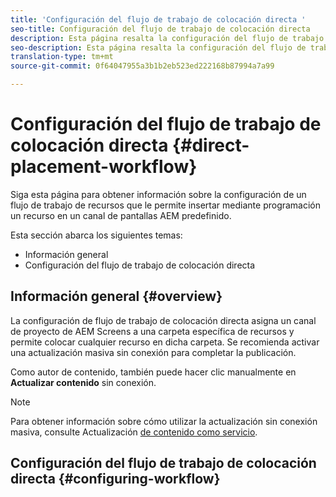 ```yaml
---
title: 'Configuración del flujo de trabajo de colocación directa '
seo-title: Configuración del flujo de trabajo de colocación directa
description: Esta página resalta la configuración del flujo de trabajo de colocación directa.
seo-description: Esta página resalta la configuración del flujo de trabajo de colocación directa.
translation-type: tm+mt
source-git-commit: 0f64047955a3b1b2eb523ed222168b87994a7a99

---
```



# Configuración del flujo de trabajo de colocación directa {#direct-placement-workflow}

Siga esta página para obtener información sobre la configuración de un flujo de trabajo de recursos que le permite insertar mediante programación un recurso en un canal de pantallas AEM predefinido.

Esta sección abarca los siguientes temas:

* Información general
* Configuración del flujo de trabajo de colocación directa

## Información general {#overview}

La configuración de flujo de trabajo de colocación directa asigna un canal de proyecto de AEM Screens a una carpeta específica de recursos y permite colocar cualquier recurso en dicha carpeta. Se recomienda activar una actualización masiva sin conexión para completar la publicación.

Como autor de contenido, también puede hacer clic manualmente en **Actualizar contenido** sin conexión.

>[!NOTE]
> Para obtener información sobre cómo utilizar la actualización sin conexión masiva, consulte Actualización [de contenido como servicio](/help/user-guide/content-update-as-a-service.md).

## Configuración del flujo de trabajo de colocación directa {#configuring-workflow}

